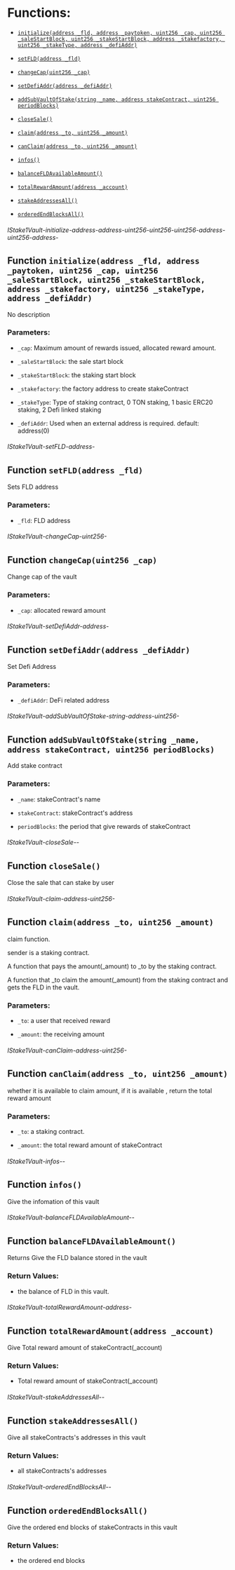 # Functions:

- [`initialize(address _fld, address _paytoken, uint256 _cap, uint256 _saleStartBlock, uint256 _stakeStartBlock, address _stakefactory, uint256 _stakeType, address _defiAddr)`](#IStake1Vault-initialize-address-address-uint256-uint256-uint256-address-uint256-address-)

- [`setFLD(address _fld)`](#IStake1Vault-setFLD-address-)

- [`changeCap(uint256 _cap)`](#IStake1Vault-changeCap-uint256-)

- [`setDefiAddr(address _defiAddr)`](#IStake1Vault-setDefiAddr-address-)

- [`addSubVaultOfStake(string _name, address stakeContract, uint256 periodBlocks)`](#IStake1Vault-addSubVaultOfStake-string-address-uint256-)

- [`closeSale()`](#IStake1Vault-closeSale--)

- [`claim(address _to, uint256 _amount)`](#IStake1Vault-claim-address-uint256-)

- [`canClaim(address _to, uint256 _amount)`](#IStake1Vault-canClaim-address-uint256-)

- [`infos()`](#IStake1Vault-infos--)

- [`balanceFLDAvailableAmount()`](#IStake1Vault-balanceFLDAvailableAmount--)

- [`totalRewardAmount(address _account)`](#IStake1Vault-totalRewardAmount-address-)

- [`stakeAddressesAll()`](#IStake1Vault-stakeAddressesAll--)

- [`orderedEndBlocksAll()`](#IStake1Vault-orderedEndBlocksAll--)

###### IStake1Vault-initialize-address-address-uint256-uint256-uint256-address-uint256-address-

## Function `initialize(address _fld, address _paytoken, uint256 _cap, uint256 _saleStartBlock, uint256 _stakeStartBlock, address _stakefactory, uint256 _stakeType, address _defiAddr)`

No description

### Parameters:

- `_cap`:  Maximum amount of rewards issued, allocated reward amount.

- `_saleStartBlock`:  the sale start block

- `_stakeStartBlock`:  the staking start block

- `_stakefactory`: the factory address to create stakeContract

- `_stakeType`:  Type of staking contract, 0 TON staking, 1 basic ERC20 staking, 2 Defi linked staking

- `_defiAddr`: Used when an external address is required. default: address(0)

###### IStake1Vault-setFLD-address-

## Function `setFLD(address _fld)`

Sets FLD address

### Parameters:

- `_fld`:  FLD address

###### IStake1Vault-changeCap-uint256-

## Function `changeCap(uint256 _cap)`

Change cap of the vault

### Parameters:

- `_cap`:  allocated reward amount

###### IStake1Vault-setDefiAddr-address-

## Function `setDefiAddr(address _defiAddr)`

Set Defi Address

### Parameters:

- `_defiAddr`: DeFi related address

###### IStake1Vault-addSubVaultOfStake-string-address-uint256-

## Function `addSubVaultOfStake(string _name, address stakeContract, uint256 periodBlocks)`

 Add stake contract

### Parameters:

- `_name`: stakeContract's name

- `stakeContract`: stakeContract's address

- `periodBlocks`: the period that give rewards of stakeContract

###### IStake1Vault-closeSale--

## Function `closeSale()`

 Close the sale that can stake by user

###### IStake1Vault-claim-address-uint256-

## Function `claim(address _to, uint256 _amount)`

claim function.

sender is a staking contract.

A function that pays the amount(_amount) to _to by the staking contract.

A function that _to claim the amount(_amount) from the staking contract and gets the FLD in the vault.

### Parameters:

- `_to`: a user that received reward

- `_amount`: the receiving amount

###### IStake1Vault-canClaim-address-uint256-

## Function `canClaim(address _to, uint256 _amount)`

whether it is available to claim amount, if it is available , return the total reward amount

### Parameters:

- `_to`:  a staking contract.

- `_amount`: the total reward amount of stakeContract

###### IStake1Vault-infos--

## Function `infos()`

Give the infomation of this vault

###### IStake1Vault-balanceFLDAvailableAmount--

## Function `balanceFLDAvailableAmount()`

Returns Give the FLD balance stored in the vault

### Return Values:

- the balance of FLD in this vault.

###### IStake1Vault-totalRewardAmount-address-

## Function `totalRewardAmount(address _account)`

Give Total reward amount of stakeContract(_account)

### Return Values:

- Total reward amount of stakeContract(_account)

###### IStake1Vault-stakeAddressesAll--

## Function `stakeAddressesAll()`

Give all stakeContracts's addresses in this vault

### Return Values:

- all stakeContracts's addresses

###### IStake1Vault-orderedEndBlocksAll--

## Function `orderedEndBlocksAll()`

Give the ordered end blocks of stakeContracts in this vault

### Return Values:

- the ordered end blocks
